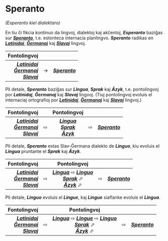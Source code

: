 # Speranto
*(Esperanto kiel dialektaro)*

En tiu ĉi fikcia kontinuo da lingvoj, dialektoj kaj akĉentoj, ***Esperanto*** baziĝas sur [***Speranto***](linguo.md#slav-ĝermana), t.e. estonteca internacia planlingvo. ***Speranto*** radikas en [***Latinidaj***](latinidaj/README.md), [***Ĝermanaj***](ghermanaj/README.md) kaj [***Slavaj***](slavaj/README.md) lingvoj.

| Fontolingvoj | | |
|-:|-|:-|
| [***Latinidaj***](latinidaj/README.md)<br> [***Ĝermanaj***](ghermanaj/README.md)<br> [***Slavaj***](slavaj/README.md) | → | [***Speranto***](linguo.md#slav-ĝermana) |

Pli detale, ***Speranto*** baziĝas sur ***Lingua***, ***Sprak*** kaj ***Äzyk***, t.e. pontolingvoj por ***Latinidaj***, ***Ĝermanaj*** kaj ***Slavaj*** lingvoj. (Tiuj pontolingvoj evoluis el internaciaj ortografioj por [***Latinidaj***](latinidaj/), [***Ĝermanaj***](ghermanaj/) kaj [***Slavaj***](slavaj/) lingvoj.)

| Fontolingvoj | | Pontolingvoj | | |
|-:|-|:-:|-|:-|
| [***Latinidaj***](latinidaj/README.md)<br> [***Ĝermanaj***](ghermanaj/README.md)<br> [***Slavaj***](slavaj/README.md) | ⇨ | [***Lingua***](lingua.md)<br> [***Sprak***](sprak.md)<br> [***Äzyk***](jazyk.md) | ⇨ | [***Speranto***](linguo.md#slav-ĝermana) |

Pli detale, ***Speranto*** estas Slav-Ĝermana dialekto de ***Linguo***, kiu evoluis el ***Lingua*** pruntante el ***Sprak*** kaj ***Äzyk***.

| Fontolingvoj | | Pontolingvoj | | |
|-:|-|:-:|-|:-|
| [***Latinidaj***](latinidaj/README.md)<br> [***Ĝermanaj***](ghermanaj/README.md)<br> [***Slavaj***](slavaj/README.md) | ⇨ | [***Lingua***](lingua.md) ⇨ [***Linguo***](linguo.md)<br> [***Sprak***](sprak.md) ⬀<br> [***Äzyk***](jazyk.md) ⬀ | ⇨ | [***Speranto***](linguo.md#slav-ĝermana) |

Pli detale, ***Linguo*** evoluis el ***Lingue***, kaj ***Lingue*** siaflanke evoluis el ***Lingua***.

| Fontolingvoj | | Pontolingvoj | | |
|-:|-|:-:|-|:-|
| [***Latinidaj***](latinidaj/README.md)<br> [***Ĝermanaj***](ghermanaj/README.md)<br> [***Slavaj***](slavaj/README.md) | ⇨ | [***Lingua***](lingua.md) ⇨ [***Lingue***](lingue.md) ⇨ [***Linguo***](linguo.md)<br> [***Sprak***](sprak.md) ⬀<br> [***Äzyk***](jazyk.md) ⬀ | ⇨ | [***Speranto***](linguo.md#slav-ĝermana) |
